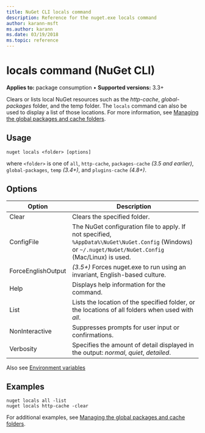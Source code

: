 ```yaml
---
title: NuGet CLI locals command
description: Reference for the nuget.exe locals command
author: karann-msft
ms.author: karann
ms.date: 03/19/2018
ms.topic: reference
---
```


# locals command (NuGet CLI)

**Applies to:** package consumption &bullet; **Supported versions:** 3.3+

Clears or lists local NuGet resources such as the *http-cache*, *global-packages* folder, and the temp folder. The `locals` command can also be used to display a list of those locations. For more information, see [Managing the global packages and cache folders](../consume-packages/managing-the-global-packages-and-cache-folders.md).

## Usage

```cli
nuget locals <folder> [options]
```

where `<folder>` is one of `all`, `http-cache`, `packages-cache` *(3.5 and earlier)*, `global-packages`, `temp` *(3.4+)*, and `plugins-cache` *(4.8+)*.

## Options

| Option | Description |
| --- | --- |
| Clear | Clears the specified folder. |
| ConfigFile | The NuGet configuration file to apply. If not specified, `%AppData%\NuGet\NuGet.Config` (Windows) or `~/.nuget/NuGet/NuGet.Config` (Mac/Linux) is used.|
| ForceEnglishOutput | *(3.5+)* Forces nuget.exe to run using an invariant, English-based culture. |
| Help | Displays help information for the command. |
| List | Lists the location of the specified folder, or the locations of all folders when used with *all*. |
| NonInteractive | Suppresses prompts for user input or confirmations. |
| Verbosity | Specifies the amount of detail displayed in the output: *normal*, *quiet*, *detailed*. |

Also see [Environment variables](cli-ref-environment-variables.md)

## Examples

```cli
nuget locals all -list
nuget locals http-cache -clear
```

For additional examples, see [Managing the global packages and cache folders](../consume-packages/managing-the-global-packages-and-cache-folders.md).
